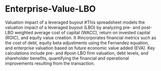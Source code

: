 # Enterprise-Value-LBO
Valuation impact of a leveraged buyout
#This spreadsheet models the valuation impact of a leveraged buyout (LBO) by analyzing pre- and post-LBO weighted average cost of capital (WACC), return on invested capital (ROIC), and equity value creation. It #incorporates financial metrics such as the cost of debt, equity beta adjustments using the Fernandez equation, and enterprise valuation based on future economic value added (EVA). Key calculations include pre- and #post-LBO firm valuation, debt levels, and shareholder benefits, quantifying the financial and operational improvements resulting from the transaction.
